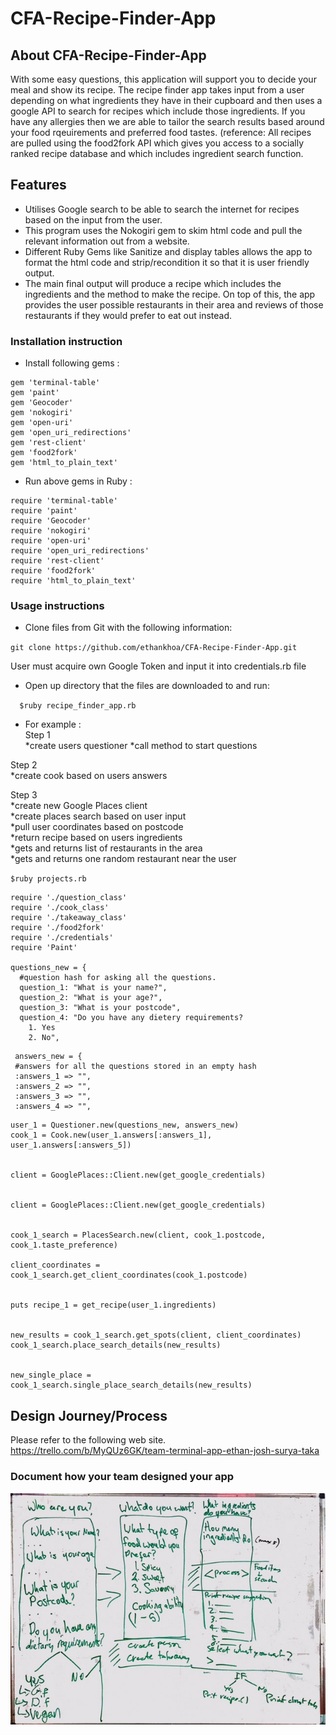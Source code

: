 # CFA-Recipe-Finder-App

## About CFA-Recipe-Finder-App  
  With some easy questions, this application will support you to decide your meal and show its recipe. 
  The recipe finder app takes input from a user depending on what ingredients they have in their cupboard and then uses a     google API to search for recipes which include those ingredients.
  If you have any allergies then we are able to tailor the search results based around your food rqeuirements and preferred     food tastes.
  (reference: All recipes are pulled using the food2fork API which gives you access to a socially ranked recipe database and which includes ingredient search function.

## Features
  *	Utilises Google search to be able to search the internet for recipes based on the input from the user.
  *	This program uses the Nokogiri gem to skim html code and pull the relevant information out from a website.
  *	Different Ruby Gems like Sanitize and display tables allows the app to format the html code and strip/recondition it so that it is user friendly output.
  *	The main final output will produce a recipe which includes the ingredients and the method to make the recipe. On top of this, the app provides the user possible restaurants in their area and reviews of those restaurants if they would prefer to eat out instead.


### Installation instruction
* Install following gems :    
```
gem 'terminal-table'  
gem 'paint'  
gem 'Geocoder'  
gem 'nokogiri'  
gem 'open-uri'  
gem 'open_uri_redirections'  
gem 'rest-client'  
gem 'food2fork'  
gem 'html_to_plain_text'  
 ```  
* Run above gems in Ruby :  
```
require 'terminal-table'  
require 'paint'  
require 'Geocoder'  
require 'nokogiri'  
require 'open-uri'  
require 'open_uri_redirections'  
require 'rest-client'  
require 'food2fork'  
require 'html_to_plain_text'  
```  

### Usage instructions

* Clone files from Git with the following information:   
  
 `git clone https://github.com/ethankhoa/CFA-Recipe-Finder-App.git`
  
  
  User must acquire own Google Token and input it into credentials.rb file
  
  

* Open up directory that the files are downloaded to and run:

`   $ruby recipe_finder_app.rb  `

  
 * For example :  
  Step 1  
  *create users questioner
  *call method to start questions

  Step 2  
  *create cook based on users answers

  Step 3  
  *create new Google Places client  
  *create places search based on user input  
  *pull user coordinates based on postcode  
  *return recipe based on users ingredients  
  *gets and returns list of restaurants in the area  
  *gets and returns one random restaurant near the user  
 
   `$ruby projects.rb`
```
require './question_class'  
require './cook_class'  
require './takeaway_class'  
require './food2fork'  
require './credentials'  
require 'Paint'  
  
questions_new = {  
  #question hash for asking all the questions.  
  question_1: "What is your name?",  
  question_2: "What is your age?",  
  question_3: "What is your postcode",  
  question_4: "Do you have any dietery requirements?  
    1. Yes  
    2. No",  
 ```  
 ```
  answers_new = {  
  #answers for all the questions stored in an empty hash  
  :answers_1 => "",  
  :answers_2 => "",  
  :answers_3 => "",  
  :answers_4 => "",      
```

```
user_1 = Questioner.new(questions_new, answers_new)  
cook_1 = Cook.new(user_1.answers[:answers_1], user_1.answers[:answers_5])  
  
  
client = GooglePlaces::Client.new(get_google_credentials)  
  
  
client = GooglePlaces::Client.new(get_google_credentials)  
  
  
cook_1_search = PlacesSearch.new(client, cook_1.postcode, cook_1.taste_preference)  
  
client_coordinates = cook_1_search.get_client_coordinates(cook_1.postcode)  
  
  
puts recipe_1 = get_recipe(user_1.ingredients)  
  
  
new_results = cook_1_search.get_spots(client, client_coordinates)  
cook_1_search.place_search_details(new_results)  
  
  
new_single_place = cook_1_search.single_place_search_details(new_results)  
```  

## Design Journey/Process  
  Please refer to the following web site.  
https://trello.com/b/MyQUz6GK/team-terminal-app-ethan-josh-surya-taka

### Document how your team designed your app  
  
![alt tag](recipe_whiteboard.jpg)
  
  
